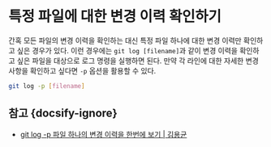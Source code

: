 # 특정 파일에 대한 변경 이력 확인하기

간혹 모든 파일의 변경 이력을 확인하는 대신 특정 파일 하나에 대한 변경 이력만 확인하고 싶은 경우가 있다. 이런 경우에는 `git log [filename]`과 같이 변경 이력을 확인하고 싶은 파일을 대상으로 로그 명령을 실행하면 된다. 만약 각 라인에 대한 자세한 변경사항을 확인하고 싶다면 `-p` 옵션을 활용할 수 있다.

```bash
git log -p [filename]
```

## 참고 {docsify-ignore}

* [git log -p 파일 하나의 변경 이력을 한번에 보기 | 김용균](https://edykim.com/ko/post/git-log-p-view-a-single-change-history-of-a-file/)
